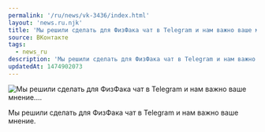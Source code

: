 ```yaml
---
permalink: '/ru/news/vk-3436/index.html'
layout: 'news.ru.njk'
title: 'Мы решили сделать для ФизФака чат в Telegram и нам важно ваше мнение.…'
source: ВКонтакте
tags:
  - news_ru
description: 'Мы решили сделать для ФизФака чат в Telegram и нам важно ваше мнение.…'
updatedAt: 1474902073
---
```

![Мы решили сделать для ФизФака чат в Telegram и нам важно ваше мнение.…](https://sun9-45.userapi.com/impf/c836229/v836229195/532b/fQNkVBeUCnI.jpg?size=1280x853&quality=96&sign=1169af33889941502084a2d457ee0e61&c_uniq_tag=RP6e0lNFaJn5fDGzkDNzu7fWcpUBwiP8z09O5VchGKs&type=album)

Мы решили сделать для ФизФака чат в Telegram и нам важно ваше мнение.

